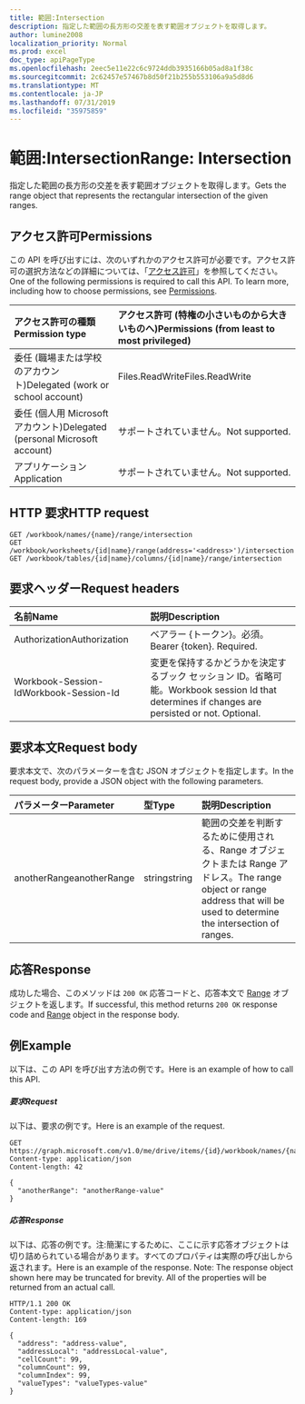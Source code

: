 ```yaml
---
title: 範囲:Intersection
description: 指定した範囲の長方形の交差を表す範囲オブジェクトを取得します。
author: lumine2008
localization_priority: Normal
ms.prod: excel
doc_type: apiPageType
ms.openlocfilehash: 2eec5e11e22c6c9724ddb3935166b05ad8a1f38c
ms.sourcegitcommit: 2c62457e57467b8d50f21b255b553106a9a5d8d6
ms.translationtype: MT
ms.contentlocale: ja-JP
ms.lasthandoff: 07/31/2019
ms.locfileid: "35975859"
---
```

# <a name="range-intersection"></a><span data-ttu-id="ad533-103">範囲:Intersection</span><span class="sxs-lookup"><span data-stu-id="ad533-103">Range: Intersection</span></span>

<span data-ttu-id="ad533-104">指定した範囲の長方形の交差を表す範囲オブジェクトを取得します。</span><span class="sxs-lookup"><span data-stu-id="ad533-104">Gets the range object that represents the rectangular intersection of the given ranges.</span></span>
## <a name="permissions"></a><span data-ttu-id="ad533-105">アクセス許可</span><span class="sxs-lookup"><span data-stu-id="ad533-105">Permissions</span></span>
<span data-ttu-id="ad533-p101">この API を呼び出すには、次のいずれかのアクセス許可が必要です。アクセス許可の選択方法などの詳細については、「[アクセス許可](/graph/permissions-reference)」を参照してください。</span><span class="sxs-lookup"><span data-stu-id="ad533-p101">One of the following permissions is required to call this API. To learn more, including how to choose permissions, see [Permissions](/graph/permissions-reference).</span></span>

|<span data-ttu-id="ad533-108">アクセス許可の種類</span><span class="sxs-lookup"><span data-stu-id="ad533-108">Permission type</span></span>      | <span data-ttu-id="ad533-109">アクセス許可 (特権の小さいものから大きいものへ)</span><span class="sxs-lookup"><span data-stu-id="ad533-109">Permissions (from least to most privileged)</span></span>              |
|:--------------------|:---------------------------------------------------------|
|<span data-ttu-id="ad533-110">委任 (職場または学校のアカウント)</span><span class="sxs-lookup"><span data-stu-id="ad533-110">Delegated (work or school account)</span></span> | <span data-ttu-id="ad533-111">Files.ReadWrite</span><span class="sxs-lookup"><span data-stu-id="ad533-111">Files.ReadWrite</span></span>    |
|<span data-ttu-id="ad533-112">委任 (個人用 Microsoft アカウント)</span><span class="sxs-lookup"><span data-stu-id="ad533-112">Delegated (personal Microsoft account)</span></span> | <span data-ttu-id="ad533-113">サポートされていません。</span><span class="sxs-lookup"><span data-stu-id="ad533-113">Not supported.</span></span>    |
|<span data-ttu-id="ad533-114">アプリケーション</span><span class="sxs-lookup"><span data-stu-id="ad533-114">Application</span></span> | <span data-ttu-id="ad533-115">サポートされていません。</span><span class="sxs-lookup"><span data-stu-id="ad533-115">Not supported.</span></span> |

## <a name="http-request"></a><span data-ttu-id="ad533-116">HTTP 要求</span><span class="sxs-lookup"><span data-stu-id="ad533-116">HTTP request</span></span>
<!-- { "blockType": "ignored" } -->
```http
GET /workbook/names/{name}/range/intersection
GET /workbook/worksheets/{id|name}/range(address='<address>')/intersection
GET /workbook/tables/{id|name}/columns/{id|name}/range/intersection

```
## <a name="request-headers"></a><span data-ttu-id="ad533-117">要求ヘッダー</span><span class="sxs-lookup"><span data-stu-id="ad533-117">Request headers</span></span>
| <span data-ttu-id="ad533-118">名前</span><span class="sxs-lookup"><span data-stu-id="ad533-118">Name</span></span>       | <span data-ttu-id="ad533-119">説明</span><span class="sxs-lookup"><span data-stu-id="ad533-119">Description</span></span>|
|:---------------|:----------|
| <span data-ttu-id="ad533-120">Authorization</span><span class="sxs-lookup"><span data-stu-id="ad533-120">Authorization</span></span>  | <span data-ttu-id="ad533-p102">ベアラー {トークン}。必須。</span><span class="sxs-lookup"><span data-stu-id="ad533-p102">Bearer {token}. Required.</span></span> |
| <span data-ttu-id="ad533-123">Workbook-Session-Id</span><span class="sxs-lookup"><span data-stu-id="ad533-123">Workbook-Session-Id</span></span>  | <span data-ttu-id="ad533-p103">変更を保持するかどうかを決定するブック セッション ID。省略可能。</span><span class="sxs-lookup"><span data-stu-id="ad533-p103">Workbook session Id that determines if changes are persisted or not. Optional.</span></span>|

## <a name="request-body"></a><span data-ttu-id="ad533-126">要求本文</span><span class="sxs-lookup"><span data-stu-id="ad533-126">Request body</span></span>
<span data-ttu-id="ad533-127">要求本文で、次のパラメーターを含む JSON オブジェクトを指定します。</span><span class="sxs-lookup"><span data-stu-id="ad533-127">In the request body, provide a JSON object with the following parameters.</span></span>

| <span data-ttu-id="ad533-128">パラメーター</span><span class="sxs-lookup"><span data-stu-id="ad533-128">Parameter</span></span>    | <span data-ttu-id="ad533-129">型</span><span class="sxs-lookup"><span data-stu-id="ad533-129">Type</span></span>   |<span data-ttu-id="ad533-130">説明</span><span class="sxs-lookup"><span data-stu-id="ad533-130">Description</span></span>|
|:---------------|:--------|:----------|
|<span data-ttu-id="ad533-131">anotherRange</span><span class="sxs-lookup"><span data-stu-id="ad533-131">anotherRange</span></span>|<span data-ttu-id="ad533-132">string</span><span class="sxs-lookup"><span data-stu-id="ad533-132">string</span></span>|<span data-ttu-id="ad533-133">範囲の交差を判断するために使用される、Range オブジェクトまたは Range アドレス。</span><span class="sxs-lookup"><span data-stu-id="ad533-133">The range object or range address that will be used to determine the intersection of ranges.</span></span>|

## <a name="response"></a><span data-ttu-id="ad533-134">応答</span><span class="sxs-lookup"><span data-stu-id="ad533-134">Response</span></span>

<span data-ttu-id="ad533-135">成功した場合、このメソッドは `200 OK` 応答コードと、応答本文で [Range](../resources/range.md) オブジェクトを返します。</span><span class="sxs-lookup"><span data-stu-id="ad533-135">If successful, this method returns `200 OK` response code and [Range](../resources/range.md) object in the response body.</span></span>

## <a name="example"></a><span data-ttu-id="ad533-136">例</span><span class="sxs-lookup"><span data-stu-id="ad533-136">Example</span></span>
<span data-ttu-id="ad533-137">以下は、この API を呼び出す方法の例です。</span><span class="sxs-lookup"><span data-stu-id="ad533-137">Here is an example of how to call this API.</span></span>
##### <a name="request"></a><span data-ttu-id="ad533-138">要求</span><span class="sxs-lookup"><span data-stu-id="ad533-138">Request</span></span>
<span data-ttu-id="ad533-139">以下は、要求の例です。</span><span class="sxs-lookup"><span data-stu-id="ad533-139">Here is an example of the request.</span></span>
<!-- {
  "blockType": "request",
  "isComposable": true,
  "name": "range_intersection"
}-->
```http
GET https://graph.microsoft.com/v1.0/me/drive/items/{id}/workbook/names/{name}/range/intersection
Content-type: application/json
Content-length: 42

{
  "anotherRange": "anotherRange-value"
}
```

##### <a name="response"></a><span data-ttu-id="ad533-140">応答</span><span class="sxs-lookup"><span data-stu-id="ad533-140">Response</span></span>
<span data-ttu-id="ad533-p104">以下は、応答の例です。注:簡潔にするために、ここに示す応答オブジェクトは切り詰められている場合があります。すべてのプロパティは実際の呼び出しから返されます。</span><span class="sxs-lookup"><span data-stu-id="ad533-p104">Here is an example of the response. Note: The response object shown here may be truncated for brevity. All of the properties will be returned from an actual call.</span></span>
<!-- {
  "blockType": "response",
  "truncated": true,
  "@odata.type": "microsoft.graph.workbookRange"
} -->
```http
HTTP/1.1 200 OK
Content-type: application/json
Content-length: 169

{
  "address": "address-value",
  "addressLocal": "addressLocal-value",
  "cellCount": 99,
  "columnCount": 99,
  "columnIndex": 99,
  "valueTypes": "valueTypes-value"
}
```

<!-- uuid: 8fcb5dbc-d5aa-4681-8e31-b001d5168d79
2015-10-25 14:57:30 UTC -->
<!-- {
  "type": "#page.annotation",
  "description": "Range: Intersection",
  "keywords": "",
  "section": "documentation",
  "tocPath": ""
}-->
